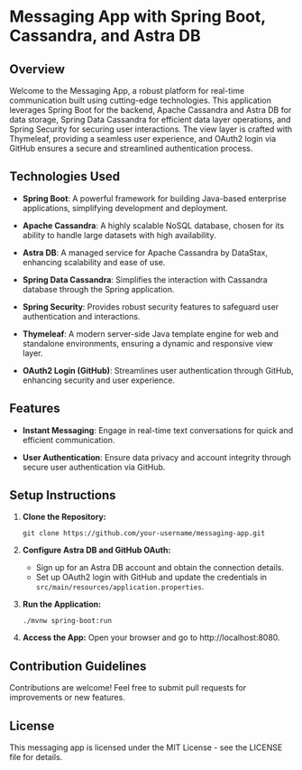 # Messaging App with Spring Boot, Cassandra, and Astra DB

## Overview

Welcome to the Messaging App, a robust platform for real-time communication built using cutting-edge technologies. This application leverages Spring Boot for the backend, Apache Cassandra and Astra DB for data storage, Spring Data Cassandra for efficient data layer operations, and Spring Security for securing user interactions. The view layer is crafted with Thymeleaf, providing a seamless user experience, and OAuth2 login via GitHub ensures a secure and streamlined authentication process.

## Technologies Used

-   **Spring Boot**: A powerful framework for building Java-based enterprise applications, simplifying development and deployment.
    
-   **Apache Cassandra**: A highly scalable NoSQL database, chosen for its ability to handle large datasets with high availability.
    
-   **Astra DB**: A managed service for Apache Cassandra by DataStax, enhancing scalability and ease of use.
    
-   **Spring Data Cassandra**: Simplifies the interaction with Cassandra database through the Spring application.
    
-   **Spring Security**: Provides robust security features to safeguard user authentication and interactions.
    
-   **Thymeleaf**: A modern server-side Java template engine for web and standalone environments, ensuring a dynamic and responsive view layer.
    
-   **OAuth2 Login (GitHub)**: Streamlines user authentication through GitHub, enhancing security and user experience.
    

## Features

-   **Instant Messaging**: Engage in real-time text conversations for quick and efficient communication.
    
-   **User Authentication**: Ensure data privacy and account integrity through secure user authentication via GitHub.
    

## Setup Instructions

1.  **Clone the Repository:**
    
    `git clone https://github.com/your-username/messaging-app.git` 
    
2.  **Configure Astra DB and GitHub OAuth:**
    
    -   Sign up for an Astra DB account and obtain the connection details.
    -   Set up OAuth2 login with GitHub and update the credentials in `src/main/resources/application.properties`.
3.  **Run the Application:**
    
    `./mvnw spring-boot:run` 
    
4.  **Access the App:** Open your browser and go to http://localhost:8080.

## Contribution Guidelines

Contributions are welcome! Feel free to submit pull requests for improvements or new features.

## License

This messaging app is licensed under the MIT License - see the LICENSE file for details.
